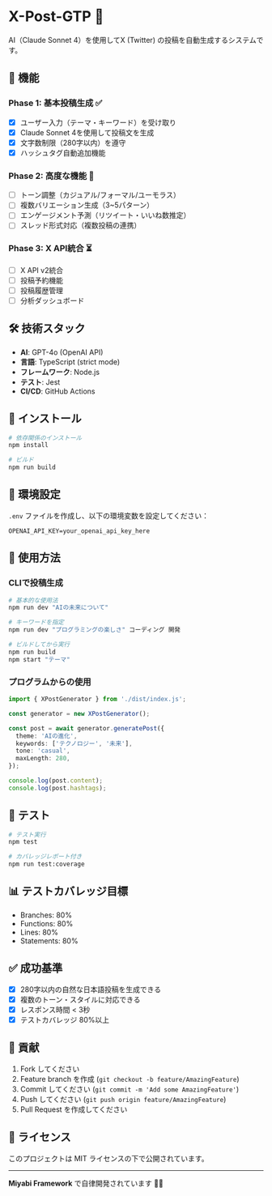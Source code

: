 # X-Post-GTP 🚀

AI（Claude Sonnet 4）を使用してX (Twitter) の投稿を自動生成するシステムです。

## 🌟 機能

### Phase 1: 基本投稿生成 ✅
- [x] ユーザー入力（テーマ・キーワード）を受け取り
- [x] Claude Sonnet 4を使用して投稿文を生成
- [x] 文字数制限（280字以内）を遵守
- [x] ハッシュタグ自動追加機能

### Phase 2: 高度な機能 🚧
- [ ] トーン調整（カジュアル/フォーマル/ユーモラス）
- [ ] 複数バリエーション生成（3~5パターン）
- [ ] エンゲージメント予測（リツイート・いいね数推定）
- [ ] スレッド形式対応（複数投稿の連携）

### Phase 3: X API統合 ⏳
- [ ] X API v2統合
- [ ] 投稿予約機能
- [ ] 投稿履歴管理
- [ ] 分析ダッシュボード

## 🛠️ 技術スタック

- **AI**: GPT-4o (OpenAI API)
- **言語**: TypeScript (strict mode)
- **フレームワーク**: Node.js
- **テスト**: Jest
- **CI/CD**: GitHub Actions

## 🚀 インストール

```bash
# 依存関係のインストール
npm install

# ビルド
npm run build
```

## 🔧 環境設定

`.env` ファイルを作成し、以下の環境変数を設定してください：

```env
OPENAI_API_KEY=your_openai_api_key_here
```

## 📖 使用方法

### CLIで投稿生成

```bash
# 基本的な使用法
npm run dev "AIの未来について"

# キーワードを指定
npm run dev "プログラミングの楽しさ" コーディング 開発

# ビルドしてから実行
npm run build
npm start "テーマ"
```

### プログラムからの使用

```typescript
import { XPostGenerator } from './dist/index.js';

const generator = new XPostGenerator();

const post = await generator.generatePost({
  theme: 'AIの進化',
  keywords: ['テクノロジー', '未来'],
  tone: 'casual',
  maxLength: 280,
});

console.log(post.content);
console.log(post.hashtags);
```

## 🧪 テスト

```bash
# テスト実行
npm test

# カバレッジレポート付き
npm run test:coverage
```

## 📊 テストカバレッジ目標

- Branches: 80%
- Functions: 80%
- Lines: 80%
- Statements: 80%

## ✅ 成功基準

- [x] 280字以内の自然な日本語投稿を生成できる
- [x] 複数のトーン・スタイルに対応できる
- [x] レスポンス時間 < 3秒
- [x] テストカバレッジ 80%以上

## 🤝 貢献

1. Fork してください
2. Feature branch を作成 (`git checkout -b feature/AmazingFeature`)
3. Commit してください (`git commit -m 'Add some AmazingFeature'`)
4. Push してください (`git push origin feature/AmazingFeature`)
5. Pull Request を作成してください

## 📄 ライセンス

このプロジェクトは MIT ライセンスの下で公開されています。

---

**Miyabi Framework** で自律開発されています 🤖✨